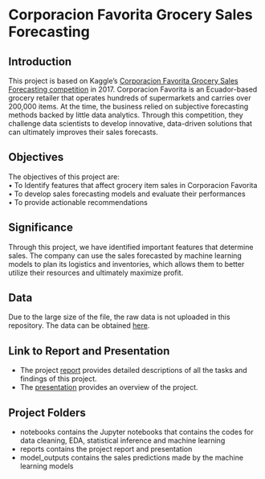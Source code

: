# Corporacion Favorita Grocery Sales Forecasting

## Introduction

This project is based on Kaggle’s [Corporacion Favorita Grocery Sales Forecasting competition](https://www.kaggle.com/c/favorita-grocery-sales-forecasting) in 2017. Corporacion Favorita is an Ecuador-based grocery retailer that operates hundreds of supermarkets and carries over 200,000 items. At the time, the business relied on subjective forecasting methods backed by little data analytics.  Through this competition, they challenge data scientists to develop innovative, data-driven solutions that can ultimately improves their sales forecasts.

## Objectives

The objectives of this project are:  
•	To Identify features that affect grocery item sales in Corporacion Favorita  
•	To develop sales forecasting models and evaluate their performances  
•	To provide actionable recommendations

## Significance
Through this project, we have identified important features that determine sales. The company can use the sales forecasted by machine learning models to plan its logistics and inventories, which allows them to better utilize their resources and ultimately maximize profit.

## Data
Due to the large size of the file, the raw data is not uploaded in this repository. The data can be obtained [here](https://www.kaggle.com/c/favorita-grocery-sales-forecasting/data).  

## Link to Report and Presentation
- The project [report]() provides detailed descriptions of all the tasks and findings of this project.  
- The [presentation]() provides an overview of the project.

## Project Folders
- notebooks contains the Jupyter notebooks that contains the codes for data cleaning, EDA, statistical inference and machine learning
- reports contains the project report and presentation
- model_outputs contains the sales predictions made by the machine learning models 
